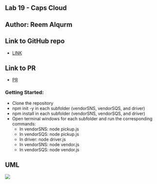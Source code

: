 ## Lab 19 - Caps Cloud

## Author: Reem Alqurm

## Link to GitHub repo
* [LINK](https://github.com/reem-alqurm/caps-cloud)
## Link to PR 
* [PR](https://github.com/reem-alqurm/caps-cloud/pulls)




### Getting Started:
 * Clone the repository
* npm init -y in each subfolder (vendorSNS, vendorSQS, and driver)
* npm install in each subfolder (vendorSNS, vendorSQS, and driver)
* Open terminal windows for each subfolder and run the corresponding commands:
  * In vendorSNS: node pickup.js
  * In vendorSQS: node pickup.js
  * In driver: node driver.js
  * In vendorSNS: node vendor.js
  * In vendorSQS: node vendor.js

## UML

<img src = "./UntitledWorkspace(12).png">
